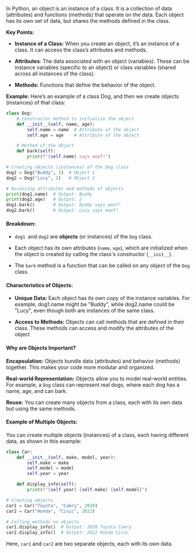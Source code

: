 In Python, an object is an instance of a class. It is a collection of data (attributes) and functions (methods) that operate on the data. Each object has its own set of data, but shares the methods defined in the class.

**Key Points:**
* **Instance of a Class:** When you create an object, it’s an instance of a class. It can access the class’s attributes and methods.

* **Attributes**: The data associated with an object (variables). These can be instance variables (specific to an object) or class variables (shared across all instances of the class).

* **Methods:** Functions that define the behavior of the object.

**Example:**
Here’s an example of a class Dog, and then we create objects (instances) of that class:

```python
class Dog:
    # Constructor method to initialize the object
    def __init__(self, name, age):
        self.name = name  # Attribute of the object
        self.age = age    # Attribute of the object

    # Method of the object
    def bark(self):
        print(f"{self.name} says woof!")

# Creating objects (instances) of the Dog class
dog1 = Dog("Buddy", 3)  # Object 1
dog2 = Dog("Lucy", 2)   # Object 2

# Accessing attributes and methods of objects
print(dog1.name)  # Output: Buddy
print(dog2.age)   # Output: 2
dog1.bark()       # Output: Buddy says woof!
dog2.bark()       # Output: Lucy says woof!

```
#### **Breakdown:**
* `dog1 `and `dog2` are **objects** (or instances) of the `Dog` class.

* Each object has its own attributes (`name`, `age`), which are initialized when the object is created by calling the class's constructor (`__init__`).

* The `bark` method is a function that can be called on any object of the `Dog` class.

#### **Characteristics of Objects:**
* **Unique Data:** Each object has its own copy of the instance variables. For example, dog1.name might be "Buddy", while dog2.name could be "Lucy", even though both are instances of the same class.

* **Access to Methods:** Objects can call methods that are defined in their class. These methods can access and modify the attributes of the object

#### **Why are Objects Important?**
**Encapsulation:** Objects bundle data (attributes) and behavior (methods) together. This makes your code more modular and organized.

**Real-world Representation:** Objects allow you to model real-world entities. For example, a `Dog` class can represent real dogs, where each dog has a name, age, and can bark.

**Reuse:** You can create many objects from a class, each with its own data but using the same methods.

#### **Example of Multiple Objects:**
You can create multiple objects (instances) of a class, each having different data, as shown in this example:

```python
class Car:
    def __init__(self, make, model, year):
        self.make = make
        self.model = model
        self.year = year

    def display_info(self):
        print(f"{self.year} {self.make} {self.model}")

# Creating objects
car1 = Car("Toyota", "Camry", 2020)
car2 = Car("Honda", "Civic", 2022)

# Calling methods on objects
car1.display_info()  # Output: 2020 Toyota Camry
car2.display_info()  # Output: 2022 Honda Civic


```
Here, `car1` and `car2` are two separate objects, each with its own data.
